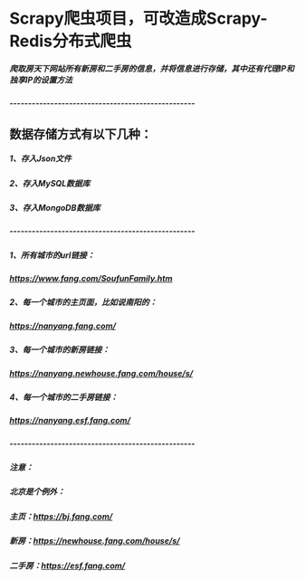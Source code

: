 # Scrapy爬虫项目，可改造成Scrapy-Redis分布式爬虫
##### 爬取房天下网站所有新房和二手房的信息，并将信息进行存储，其中还有代理IP和独享IP的设置方法
##### --------------------------------------------------
## 数据存储方式有以下几种：
##### 1、存入Json文件
##### 2、存入MySQL数据库
##### 3、存入MongoDB数据库

##### --------------------------------------------------
##### 1、所有城市的url链接：
#####    https://www.fang.com/SoufunFamily.htm
##### 2、每一个城市的主页面，比如说南阳的：
#####    https://nanyang.fang.com/
##### 3、每一个城市的新房链接：
#####    https://nanyang.newhouse.fang.com/house/s/
##### 4、每一个城市的二手房链接：
#####    https://nanyang.esf.fang.com/

##### --------------------------------------------------
##### 注意：
##### 北京是个例外：
##### 主页：https://bj.fang.com/
##### 新房：https://newhouse.fang.com/house/s/
##### 二手房：https://esf.fang.com/
